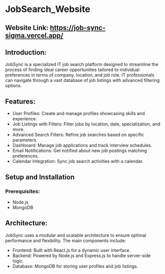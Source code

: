 # JobSearch_Website

## Website Link: https://job-sync-sigma.vercel.app/

## Introduction:
JobSync is a specialized IT job search platform designed to streamline the process of finding ideal career opportunities tailored to individual preferences in terms of company, location, and job role. IT professionals can navigate through a vast database of job listings with advanced filtering options.

## Features:
- User Profiles: Create and manage profiles showcasing skills and experience.
- Job Listings with Filters: Filter jobs by location, date, specialization, and more.
- Advanced Search Filters: Refine job searches based on specific parameters.
- Dashboard: Manage job applications and track interview schedules.
- Email Notifications: Get notified about new job postings matching preferences.
- Calendar Integration: Sync job search activities with a calendar.

## Setup and Installation

### Prerequisites:
- Node.js
- MongoDB

## Architecture:
JobSync uses a modular and scalable architecture to ensure optimal performance and flexibility. The main components include:
 
- Frontend: Built with React.js for a dynamic user interface.
- Backend: Powered by Node.js and Express.js to handle server-side logic.
- Database: MongoDB for storing user profiles and job listings.
